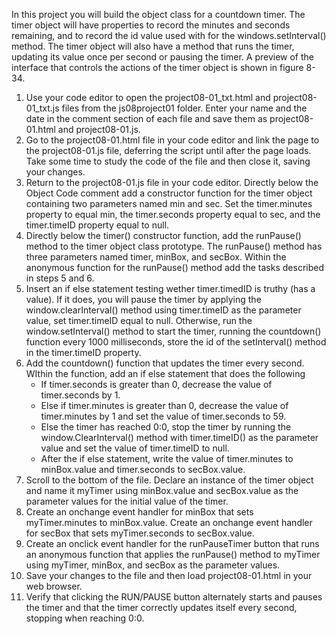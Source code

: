 In this project you will build the object class for a countdown timer. The timer object will have properties to record the minutes and seconds remaining, and to record the id value used with for the windows.setInterval() method. The timer object will also have a method that runs the timer, updating its value once per second or pausing the timer. A preview of the interface that controls the actions of the timer object is shown in figure 8-34. 
1. Use your code editor to open the project08-01_txt.html and project08-01_txt.js files from the js08project01 folder. Enter your name and the date in the comment section of each file and save them as project08-01.html and project08-01.js. 
2. Go to the project08-01.html file in your code editor and link the page to the project08-01.js file, deferring the script until after the page loads. Take some time to study the code of the file and then close it, saving your changes. 
3. Return to the project08-01.js file in your code editor. Directly below the Object Code comment add a constructor function for the timer object containing two parameters named min and sec. Set the timer.minutes property to equal min, the timer.seconds property equal to sec, and the timer.timeID property equal to null.
4. Directly below the timer() constructor function, add the runPause() method to the timer object class prototype. The runPause() method has three parameters named timer, minBox, and secBox. Within the anonymous function for the runPause() method add the tasks described in steps 5 and 6. 
5. Insert an if else statement testing wether timer.timedID is truthy (has a value). If it does, you will pause the timer by applying the window.clearInterval() method using timer.timeID as the parameter value, set timer.timeID equal to null. Otherwise, run the window.setInterval() method to start the timer, running the countdown() function every 1000 milliseconds, store the id of the setInterval() method in the timer.timeID property. 
6. Add the countdown() function that updates the timer every second. WIthin the function, add an if else statement that does the following 
    - If timer.seconds is greater than 0, decrease the value of timer.seconds by 1. 
    - Else if timer.minutes is greater than 0, decrease the value of timer.minutes by 1 and set the value of timer.seconds to 59.
    - Else the timer has reached 0:0, stop the timer by running the window.ClearInterval() method with timer.timeID() as the parameter value and set the value of timer.timeID to null.
    - After the if else statement, write the value of timer.minutes to minBox.value and timer.seconds to secBox.value. 
7. Scroll to the bottom of the file. Declare an instance of the timer object and name it myTimer using minBox.value and secBox.value as the parameter values for the initial value of the timer. 
8. Create an onchange event handler for minBox that sets myTimer.minutes to minBox.value. Create an onchange event handler for secBox that sets myTimer.seconds to secBox.value.
9. Create an onclick event handler for the runPauseTimer button that runs an anonymous function that applies the runPause() method to myTimer using myTimer, minBox, and secBox as the parameter values. 
10. Save your changes to the file and then load project08-01.html in your web browser. 
11. Verify that clicking the RUN/PAUSE button alternately starts and pauses the timer and that the timer correctly updates itself every second, stopping when reaching 0:0. 

